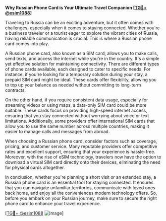 **Why Russian Phone Card is Your Ultimate Travel Companion [[TG💪+ @esim1088](https://t.me/s/esim1088)]**

Traveling to Russia can be an exciting adventure, but it often comes with challenges, especially when it comes to staying connected. Whether you're a business traveler or a tourist eager to explore the vibrant cities of Russia, having reliable communication is crucial. This is where a Russian phone card comes into play.

A Russian phone card, also known as a SIM card, allows you to make calls, send texts, and access the internet while you're in the country. It's a simple yet effective solution for maintaining connectivity. There are different types of phone cards available, each designed to cater to specific needs. For instance, if you're looking for a temporary solution during your stay, a prepaid SIM card might be ideal. These cards offer flexibility, allowing you to top up your balance as needed without committing to long-term contracts.

On the other hand, if you require consistent data usage, especially for streaming videos or using maps, a data-only SIM card could be more suitable. These cards focus on providing high-speed internet access, ensuring that you stay connected without worrying about voice or text limitations. Additionally, some providers offer international SIM cards that allow you to use the same number across multiple countries, making it easier to manage calls and messages from abroad.

When choosing a Russian phone card, consider factors such as coverage, pricing, and customer service. Many reputable providers offer competitive rates and excellent support, ensuring that your experience is hassle-free. Moreover, with the rise of eSIM technology, travelers now have the option to download a virtual SIM card directly onto their devices, eliminating the need for physical cards altogether.

In conclusion, whether you're planning a short visit or an extended stay, a Russian phone card is an essential tool for staying connected. It ensures that you can navigate unfamiliar territories, communicate with loved ones back home, and enjoy all the conveniences modern technology offers. So, before you embark on your Russian journey, make sure to secure the right phone card to enhance your travel experience.

[[TG💪+ @esim1088](https://t.me/s/esim1088) ![Image](https://i.postimg.cc/Y0z9fWf4/image.png)]